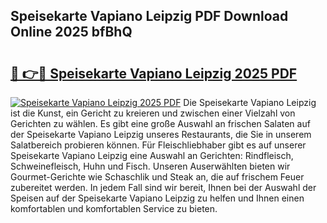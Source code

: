 ## Speisekarte Vapiano Leipzig PDF Download Online 2025 bfBhQ

# <h2><a href="http://gccvkw.nevu.top/?p=Speisekarte+Vapiano+Leipzig">🔗 👉🔴 Speisekarte Vapiano Leipzig 2025 PDF</a></h2>

[![Speisekarte Vapiano Leipzig 2025 PDF](https://i.imgur.com/dBaPXMq.png)](http://gccvkw.nevu.top/?p=Speisekarte+Vapiano+Leipzig)
Die Speisekarte Vapiano Leipzig ist die Kunst, ein Gericht zu kreieren und zwischen einer Vielzahl von Gerichten zu wählen. Es gibt eine große Auswahl an frischen Salaten auf der Speisekarte Vapiano Leipzig unseres Restaurants, die Sie in unserem Salatbereich probieren können. Für Fleischliebhaber gibt es auf unserer Speisekarte Vapiano Leipzig eine Auswahl an Gerichten: Rindfleisch, Schweinefleisch, Huhn und Fisch. Unseren Auserwählten bieten wir Gourmet-Gerichte wie Schaschlik und Steak an, die auf frischem Feuer zubereitet werden. In jedem Fall sind wir bereit, Ihnen bei der Auswahl der Speisen auf der Speisekarte Vapiano Leipzig zu helfen und Ihnen einen komfortablen und komfortablen Service zu bieten.
